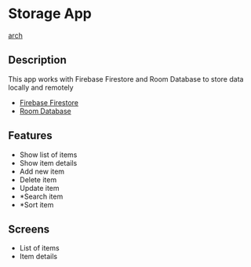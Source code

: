 # Storage App

[arch](img/architecture.jpeg)

## Description

This app works with Firebase Firestore and Room Database to store data locally and remotely

- [Firebase Firestore](https://firebase.google.com/docs/firestore)
- [Room Database](https://developer.android.com/training/data-storage/room)

## Features

- Show list of items
- Show item details
- Add new item
- Delete item
- Update item
- *Search item
- *Sort item

## Screens

- List of items
- Item details